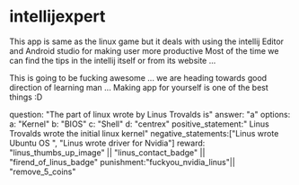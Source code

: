 # intellijexpert
This app is same as the linux game but it deals with using the intellij Editor and Android studio for making user more productive 
Most of the time we can find the tips in the intellij itself or from its website ...

This is going to be fucking awesome ... we are heading towards good direction of learning man ...
Making app for yourself is one of the best things :D 



question: "The part of linux wrote by Linus Trovalds is"
            answer: "a"
            options:
              a: "Kernel"
              b: "BIOS"
              c: "Shell"
              d: "centrex"
           positive_statement:" Linus Trovalds wrote the initial linux kernel"
           negative_statements:["Linus wrote Ubuntu OS ", "Linus wrote driver for Nvidia"]
           reward: "linus_thumbs_up_image" || "linus_contact_badge" || "firend_of_linus_badge"
           punishment:"fuckyou_nvidia_linus"|| "remove_5_coins"
